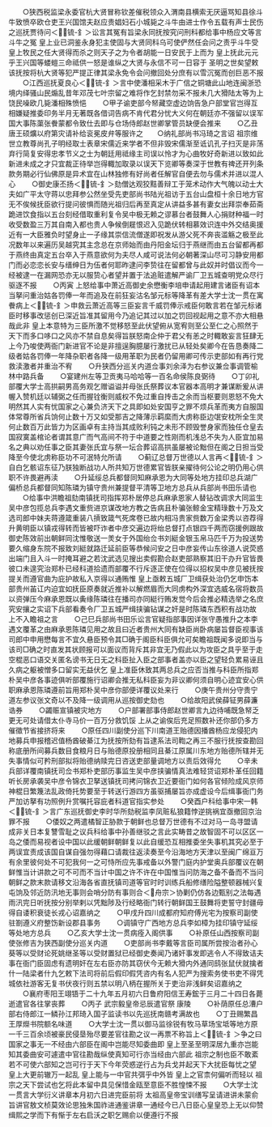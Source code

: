 <!-- { "loadSidebar": true } -->
　　○狭西税监梁永委官杭大贤冒称钦差催税领众入渭南县横索无厌逼骂知县徐斗牛致愤卒欧仓吏王兴国馆夫赵应贵娼妇石小城毙之斗牛由进士作令五载有声士民伤之巡抚贾待问＜锍-釒＞讼言其冤有旨梁永同抚按究问刑科都给事中杨应文等言斗牛之冤  皇上业已洞鉴永身犯主使固与大贤同科乌可使俨然任会问之责乎斗牛受  皇上牧民之任大贤得而杀之则天子之为令者胡能一日安民于上而为  皇上抚此元元乎王兴国等蝼螘三命祗供一怒是谁纵之大贤与永信不可一日容于  圣明之世矣望敕该抚按将杭大贤等犯严提正律其梁永免令会问撤回处分庶有以雪沉冤而创巨恶不报
　　○江西巡抚夏良心＜锍-釒＞言中使潘相采木于广信之铜塘此山地连闽浙恐境内绎骚山民煽乱昔年邓茂七叶宗留之难将作乞封禁勿采不报未几大猾陆太等为上饶民噪欧几毙潘相殊愤悒
　　○甲子谕吏部今帑藏空虚边饷告急户部堂官岂得互相嫌疑推委印务半月无著既各借词告病不肯代君分忧大义何在朝廷亦不强留以误军国大事陈蕖张餋蒙都令致仕去即与仓场侍郎赵世卿掌管员缺便会推来
　　○乙丑唐王硕爌以府第灾请补给衮冕皮弁等服许之　　○纳礼部尚书冯琦之言诏  祖宗维世立教尊尚孔子明经取士表章宋儒近来学者不但非毁宋儒渐至诋讥孔子扫灭是非荡弃行简复安得忠孝节义之士为朝廷用祗缘主司误以怜才为心曲牧好奇新进以致如此新进未成之才只宜裁正待举岂得輙加取录以误天下览卿等奏深于世教有禆还开列条款务期必行仙佛原是异术宜在山林独修有好尚者任解官自便去勿与儒术并进以混人心
　　○御史康丕扬＜锍-釒＞劾僧达观狡黠善辩工于笼术动作大气魄以动士大夫如广平太守蒋以忠拜参公然坐受先吏部尚书陆光祖访于五台山盘桓十余日地方官无不俟候抚臣欲行提问彼惧而随光祖归后再至真定从讲益多甚有妻女出拜崇奉茹斋跪进饮食指以五台刻经借取重利复令吴中极无赖之谬慕台者鼓舞人心捐财种福一时收受数盈三万其自南入都也贵人争候倒屣恨迟入见跪伏转相慕效识连中外交结奥援近有一大臣雅负时望身止一子缘其崇信流僧遂即祝发从游父死不奔丧滥觞之极至此况数年以来遍历吴越究其主念总在京师始而由丹阳金坛归于燕继而由五台留都再都于燕终由真定五台卒入于燕意欲何为夫尽人咸可说法何必朝著深山尽可习静安用都门而必恋恋长安与缙绅日为伍者何耶昨逮问李贽往在留都曾与此奴并时倡议而今一经被逮一在漏网恐亦无以服贽心者望并置于法追赃遣解严谕厂卫五城查明党众尽行驱逐不报
　　○丙寅  上怒给事中萧近高御史余懋衡李培申请起用建言诸臣有诏本当拏问重治姑各罚俸一年而追及在前狂妄沽名邹元标等降革有差大学士沈一贯在寓餋病上＜锍-釒＞申救云萧近高等三臣妄言千威罚俸示戒臣何敢言若在邹元标诸臣时移事改惩创已深近旨准其留用今乃追记其过以加之罚回视起用之意不亦大相悬哉此非  皇上本意特为三臣所激不觉移怒至此伏望俯从宽宥则至公至仁之心照然于天下而多口哆口之风亦不禁自息矣得旨朕怒南企仲于君父有恙之时輙敢妄言狂肆无上今乃唆使两衙门新进官不论是非擅逞胸臆屡行激扰已从轻处矣卿今在告恳奏降二级者姑各罚俸一年降杂职者各降一级用革职为民者仍留用卿可传示吏部如有再行党救渎激者并重治不宥
　　○升狭西分巡关内道佥事刘余泽为右参议兼佥事调管榆林中路兵备
　　○宴建州左等卫贡夷马哈哈等一百名命侯陈良弼待
　　○丁卯礼部覆大学士高拱嗣男高务观乞赠谥谥并母张氏祭葬议本官器本高明才兼谋断爰从讲幄入赞机廷以辅弼之任而握铨衡则威权不免过重自抟击之余而当枢要则恩怒不免大明然其人实有忧国家之心兼负济天下之具即如处安国亨之罪不烦兵革而夷方自服国体常尊所省兵饷何止数十万又如受那吉之降薄示羁縻而大虏称臣边氓安枕所全生灵何止数百万此皆力为区画卓有主持当其成败利钝之未形不顾毁誉身家而独任仓皇去国寂寞盖棺论者谓其意广而气高间不符于中道要之性刚而机浅总不失为人臣宜加易名之典以劝任事之臣其妻张氏宜与祭一坛合葬诏高拱虽屡被论黜但在阁之日担当受降至今使北虏称臣功不可泯特允所请
　　○蓟辽总督万世德以人言再＜锍-釒＞自白乞骸诏东征乃朕独断战功人所共知万世德累官皆朕亲擢待何公论之明仍用心供职不许畏避再渎
　　○升延绥总兵都督同知麻承恩为大同等处地方挂印总兵湖广偏桥总兵都督同知陈璘为镇守贵州兼提督平清等卫地方总兵从兵部尚书田乐请也
　　○给事中洪瞻祖劾南镇抚司指挥郑朴居停总兵麻承恩家人替钻改调求大同监生吴中彦包揽总兵李遇文重赀进京谋改地方教之告病且朴骗张鲸金宝精琭数十万及文选司郎中妹夫蒋遵箴重装八摃致箴气死席卷已故内相冯贵家赀数万金梁秀以咨荐得升黄明臣以镇戎得转而皆被吓诈者中彦交遍边将绐总督打点银四千两而窃援例跟故御史陈效前出朝鲜同沈惟敬送一羙女于外国绐佥书刘綎金银玉帛马匹千万为投送势要久缩身东院不报致刘綎就路迁延前臣等恭候问安之日中彦妄传山东徐道人说荧惑出端门且入斗一时掩耳避之若沈武选见搜出卖假勘合赵吏部熟察其旧干办升官皆畏彼口未遑究治郑朴已经科道拾遗而部覆不行斥逐正使在位得以招权吴中彦见被抚按提关而遵官曲为庇护故私入京得以通贿惟  皇上亟敕五城厂卫缉获处治仍乞申饬本部贵州苖讧内迫宜如抚臣原奏就近推补以解燃眉而大同虏构外深宜选威名宿将数员以资弹压今麻承恩既以夤缘陈璘往在播司亦同綎行贿发觉今后会推必精选举之名庶究安攘之实诏下兵部看奏令厂卫五城严缉挟骗钻谋之奸是时陈璘东西积有战功故  上不入瞻祖之言
　　○己巳兵部尚书田乐讼言官疑指部事因详张守愚推升之本李遇文覆革之由麻承恩陈璘见用之故且曰近者贵州大同有缺臣尚卧病屡旨督臣视事该司郎中申用懋每言不宜久悬臣预令其□确于阁臣科臣俱允可矣瞻祖既闻多说即当与该司□确之时直发其状顾报可以面议而背斥其非宜无乃假此以为攻臣之具乎至于走空棍恶口语交关匿名谤书无日无之科臣扯入臣之部事者盖亦以臣之望轻负累易诬且久病之躯被憎多口留实无益伏乞  皇上准臣休致其两总兵之应否当推与科臣所指郑朴吴中彦各事迹俱听部覆施行诏卿会推无私科臣妄为非议卿何须自明心迹宜安心供职麻承恩陈璘遵前旨用郑朴吴中彦你部便详覆议处来行
　　○庚午贵州分守贵宁道左参议张文奇以不及降一级调用从巡按御史劾也
　　○给故阳武侯薛钲男薛濂诰券
　　○蠲赈宣镇被灾地方
　　○户部署部事侍郎赵世卿言九边待哺既急帑乏更无可处请借太仆寺马价一百万分救饥馁  上从之谕俟后充足照数补还你部仍多方催徵节省接挤将来
　　○原任四川副使分巡下川南道王贻德因播酋杨应龙侵犯内地募兵申报稽迟值杨酋破綦江为抚按所劾有旨逮系法司鞫之再三不服行抚按查勘回称底册所间募兵数目食粮月日与贻德原投册相同且綦江原属川东地方贻德所辖并无失事情似可矜刑部拟将贻德纳赎完日咨送吏部量调地方以责后效得允
　　○辛未兵部详覆南镇抚司佥书郑朴吏部历事监生吴中彦挟骗情真法难轻贷诏郑朴革任回籍听长房承袭吴中彦令锦衣卫拏送镇抚司拷问锦衣卫近要衙门如何各官倾险成风京师神棍日繁篾法乱政倚托势要至于转送行游四方虽驱捕屡旨亦成虚设今后缉事衙门务严加访拏有功照例升赏嘱托容庇者科道官指实参处
　　○癸酉户科给事中宋一韩＜锍-釒＞言广东巡抚御史李时华所劾税监李凤赃私狼籍悖逆挑祸宜亟撤回京治罪不报
　　○倭奴之两遣橘智正胁款于朝鲜也总督万世德有不过对马一岛寻盟请成非关日本复讐雪耻之议兵科给事中孙善继驳之言此实畴昔之故智固不可以区区一岛之倭而易视者设中国以此缓朝鲜朝鲜复以此自缓恐互相推委坐失事机其究必至于两误宜责成该国自谋自强勿得藉口请裁往返渎奏至今沿海地方天津以至闽广绵亘万有余里彼何处不可犯我何一之可恃所应先事戒备以外警门庭内护堂奥兵部覆议在朝鲜惟当计讲款之可不可而不当计中国之许不许在中国惟当问防海之备不备而不当问朝鲜之款末款请移文沿海各省直抚镇司道等官时时训练兵船修缮险隘整顿器械兴复屯饷及邻近防汛地无事则会哨分防有事则合＜舟宗＞协剿仍仿各边甄别之法每遇雨汛完日听抚按分别举剌以凭黜陟及行经略衙门转行朝鲜国王鼓舞将吏誓守封疆毋得自诿积衰徒长戎心诏嘉纳之
　　○甲戌升四川成都府知府傅光宅为按察司副使驻劄遵义府整饬新设郡县事务
　　○调镇守广西地方总兵李如樟为挂印镇守延绥等处地方总兵
　　○乙亥大学士沈一贯病痊入阁供事
　　○补原任山西按察司副使张修吉为狭西副使分巡关内道
　　○吏部尚书李戴等言臣司属所尝按治者孙心葵等以受财论死姚继圣等以受财置狱已经御史奏闻乃诸奸事发即逃令人不得致诘夫事在衙门臣固虑有遗明奸在左右臣亦防其窃伏今无赖大猾内外通同鸱张鼠伏就擒者什一陆梁者什九乞敕下法司将前后假印假凭咨内有名人犯严为搜索务使书吏不得凭城依社游客无复书伏夜行则五禁以明八柄在握所关于吏治非浅鲜矣诏嘉纳之
　　○襄府枣阳王翊铻于二十九年五月初六日鲁府阳信王寿鋐于三月二十四日各薨逝遣官各往掌丧葬
　　○丙子  武宗毅皇帝忌辰遣官祭  康陵
　　○补荫原任总漕户部右侍郎江一鳞孙江邦琦入国子监读书以先巡抚南赣考满故也
　　○丁丑赐繁昌王厚爃书院额名味道
　　○大学士沈一贯以御马监徐锐有牧马草场宝坻等地方原一千三百余顷被豪民侵垦殆尽要差官往勘之议一再票不称旨上＜锍-釒＞争之曰国家之事无一不经由六部臣在阁中岂能尽知委曲即  皇上至圣至明深居九重亦岂能知其委曲安可遽遣中官往勘哉纵使真知可行亦当经由六部此  祖宗之制也臣不敢紊若不可使六部知之岂可行于天下今年荧惑逆行占为兵戈并起天下大扰臣每忧之望  皇上大更前辙万一起乱  皇上能与一中官共弭乎中外皆  皇上之官柰何偏听而轻以  祖宗之天下尝试也乞将此本留中具见保惜金瓯至意臣不胜惶悚不报
　　○大学士沈一贯言大学衍义讲章本月初六日进完臣前将  太祖高皇帝宝训缮写呈请进讲未蒙俞旨讲官敖文桢莫效论思独朱国祚进通鉴讲章一通经今已八日臣心皇皇恐上无以仰赞缉熙之学而下有惭于左右启沃之职乞赐俞以便遵行不报
